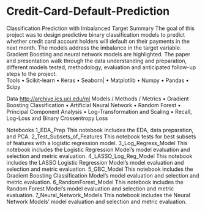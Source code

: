 # Credit-Card-Default-Prediction
Classification Prediction with Imbalanced Target
Summary
The goal of this project was to design predictive binary classification models to predict whether credit card account holders will default on their payments in the next month.  The models address the imbalance in the target variable.  Gradient Boosting and neural network models are highlighted.  The paper and presentation walk through the data understanding and preparation, different models tested, methodology, evaluation and anticipated follow-up steps to the project.  
Tools 
•  Scikit-learn 
•  Keras
•  Seaborn|
•  Matplotlib
•  Numpy
•  Pandas
•  Scipy

Data
http://archive.ics.uci.edu/ml 
Models / Methods / Metrics
•  Gradient Boosting Classification 
•  Artificial Neural Network
•  Random Forest
•  Principal Component Analysis
•  Log-Transformation and Scaling
•  Recall, Log-Loss and Binary Crossentropy Loss

Notebooks
1_EDA_Prep
This notebook includes the EDA, data preparation, and PCA.
2_Test_Subsets_of_Features
This notebook tests for best subsets of features with a logistic regression model.
3_Log_Regress_Model
This notebook includes the Logistic Regression Model’s model evaluation and selection and metric evaluation.
4_LASSO_Log_Reg_Model
This notebook includes the LASSO Logistic Regression Model’s model evaluation and selection and metric evaluation.
5_GBC_Model
This notebook includes the Gradient Boosting Classification Model’s model evaluation and selection and metric evaluation.
6_RandomForest_Model
This notebook includes the Random Forest Model’s model evaluation and selection and metric evaluation.
7_Neural_Network_Models
This notebook includes the Neural Network Models’ model evaluation and selection and metric evaluation.
